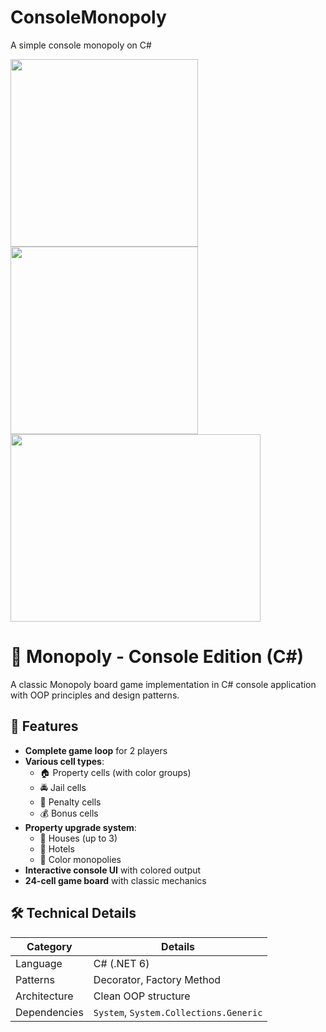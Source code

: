 # ConsoleMonopoly
A simple console monopoly on C#

<img src="https://github.com/user-attachments/assets/0114f78c-904c-4e28-9e2e-462ae40d5df7" width="300" height="300" />

<img src="https://github.com/user-attachments/assets/eb12ca5a-04be-467f-96fb-81056d11ba1d" width="300" height="300" />

<img src="https://github.com/user-attachments/assets/a1c8efaf-bcca-4ce2-b398-6eb5e5c26931" width="400" height="300" />

# 🎲 Monopoly - Console Edition (C#)

A classic Monopoly board game implementation in C# console application with OOP principles and design patterns.
## 🚀 Features

- **Complete game loop** for 2 players
- **Various cell types**:
  - 🏠 Property cells (with color groups)
  - 🚔 Jail cells
  - 💸 Penalty cells
  - 💰 Bonus cells
- **Property upgrade system**:
  - 🏡 Houses (up to 3)
  - 🏨 Hotels
  - 🔵 Color monopolies
- **Interactive console UI** with colored output
- **24-cell game board** with classic mechanics

## 🛠️ Technical Details

| Category        | Details                          |
|-----------------|----------------------------------|
| Language        | C# (.NET 6)                      |
| Patterns        | Decorator, Factory Method        |
| Architecture   | Clean OOP structure              |
| Dependencies   | `System`, `System.Collections.Generic` |
